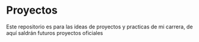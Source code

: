 # Proyectos
Este repositorio es para las ideas de proyectos y practicas de mi carrera, de aquí saldrán futuros proyectos oficiales
